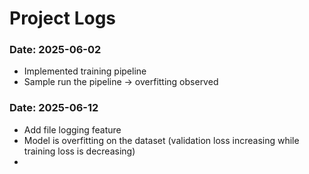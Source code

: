 # Project Logs

### Date: 2025-06-02
- Implemented training pipeline
- Sample run the pipeline -> overfitting observed

### Date: 2025-06-12
- Add file logging feature
- Model is overfitting on the dataset (validation loss increasing while training loss is decreasing)
- 
